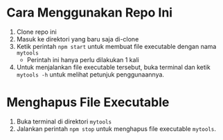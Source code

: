 <!DOCTYPE html>
<html>
  <head>
    
  </head>
  <body>
    <h1>Cara Menggunakan Repo Ini</h1>
    <ol>
      <li>Clone repo ini</li>
      <li>Masuk ke direktori yang baru saja di-clone</li>
      <li>
        Ketik perintah <code>npm start</code> untuk membuat file executable dengan nama <code>mytools</code>
        <ul>
          <li>Perintah ini hanya perlu dilakukan 1 kali</li>
        </ul>
      </li>
      <li>
        Untuk menjalankan file executable tersebut, buka terminal dan ketik <code>mytools -h</code> untuk melihat petunjuk penggunaannya.
      </li>
    </ol>
    <h1>Menghapus File Executable</h1>
    <ol>
      <li>Buka terminal di direktori <code>mytools</code></li>
      <li>Jalankan perintah <code>npm stop</code> untuk menghapus file executable <code>mytools</code>.</li>
    </ol>
  </body>
</html>
